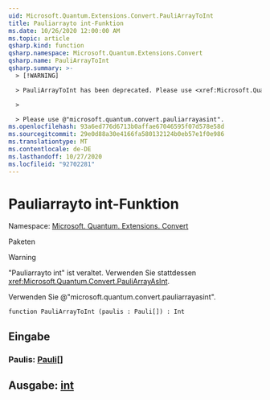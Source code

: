 ```yaml
---
uid: Microsoft.Quantum.Extensions.Convert.PauliArrayToInt
title: Pauliarrayto int-Funktion
ms.date: 10/26/2020 12:00:00 AM
ms.topic: article
qsharp.kind: function
qsharp.namespace: Microsoft.Quantum.Extensions.Convert
qsharp.name: PauliArrayToInt
qsharp.summary: >-
  > [!WARNING]

  > PauliArrayToInt has been deprecated. Please use <xref:Microsoft.Quantum.Convert.PauliArrayAsInt> instead.

  >

  > Please use @"microsoft.quantum.convert.pauliarrayasint".
ms.openlocfilehash: 93a6ed776d6713b0affae67046595f07d578e58d
ms.sourcegitcommit: 29e0d88a30e4166fa580132124b0eb57e1f0e986
ms.translationtype: MT
ms.contentlocale: de-DE
ms.lasthandoff: 10/27/2020
ms.locfileid: "92702281"
---
```

# <a name="pauliarraytoint-function"></a>Pauliarrayto int-Funktion

Namespace: [Microsoft. Quantum. Extensions. Convert](xref:Microsoft.Quantum.Extensions.Convert)

Paketen [](https://nuget.org/packages/)


> [!WARNING]
> "Pauliarrayto int" ist veraltet. Verwenden Sie stattdessen <xref:Microsoft.Quantum.Convert.PauliArrayAsInt>.
>
> Verwenden Sie @"microsoft.quantum.convert.pauliarrayasint".



```qsharp
function PauliArrayToInt (paulis : Pauli[]) : Int
```


## <a name="input"></a>Eingabe

### <a name="paulis--pauli"></a>Paulis: [Pauli](xref:microsoft.quantum.lang-ref.pauli)[]





## <a name="output--int"></a>Ausgabe: [int](xref:microsoft.quantum.lang-ref.int)

